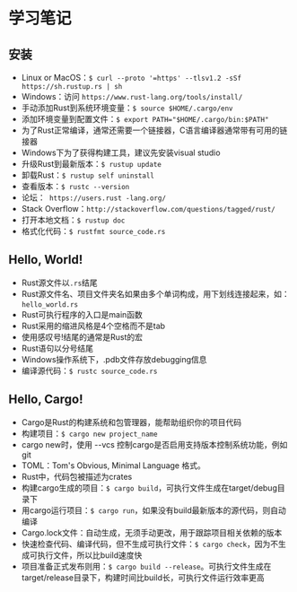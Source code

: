 # 学习笔记

## 安装

* Linux or MacOS：` $ curl --proto '=https' --tlsv1.2 -sSf https://sh.rustup.rs | sh `
* Windows：访问 ` https://www.rust-lang.org/tools/install/  `
* 手动添加Rust到系统环境变量：` $ source $HOME/.cargo/env `
* 添加环境变量到配置文件：` $ export PATH="$HOME/.cargo/bin:$PATH" `
* 为了Rust正常编译，通常还需要一个链接器，C语言编译器通常带有可用的链接器
* Windows下为了获得构建工具，建议先安装visual studio
* 升级Rust到最新版本：` $ rustup update `
* 卸载Rust：` $ rustup self uninstall `
* 查看版本：` $ rustc --version `
* 论坛：`  https://users.rust -lang.org/  `
* Stack Overflow：` http://stackoverflow.com/questions/tagged/rust/ `
* 打开本地文档：` $ rustup doc `
* 格式化代码：` $ rustfmt source_code.rs `

## Hello, World!

* Rust源文件以` .rs `结尾
* Rust源文件名、项目文件夹名如果由多个单词构成，用下划线连接起来，如：` hello_world.rs `
* Rust可执行程序的入口是main函数
* Rust采用的缩进风格是4个空格而不是tab
* 使用感叹号!结尾的通常是Rust的宏
* Rust语句以分号结尾
* Windows操作系统下，.pdb文件存放debugging信息
* 编译源代码：` $ rustc source_code.rs `

## Hello, Cargo!

* Cargo是Rust的构建系统和包管理器，能帮助组织你的项目代码
* 构建项目：` $ cargo new project_name `
* cargo new时，使用 --vcs 控制cargo是否启用支持版本控制系统功能，例如git
* TOML：Tom's Obvious, Minimal Language 格式。
* Rust中，代码包被描述为crates
* 构建cargo生成的项目：` $ cargo build `，可执行文件生成在target/debug目录下
* 用cargo运行项目：` $ cargo run `，如果没有build最新版本的源代码，则自动编译
* Cargo.lock文件：自动生成，无须手动更改，用于跟踪项目相关依赖的版本
* 快速检查代码、编译代码，但不生成可执行文件：` $ cargo check `，因为不生成可执行文件，所以比build速度快
* 项目准备正式发布则用：` $ cargo build --release `。可执行文件生成在target/release目录下，构建时间比build长，可执行文件运行效率更高